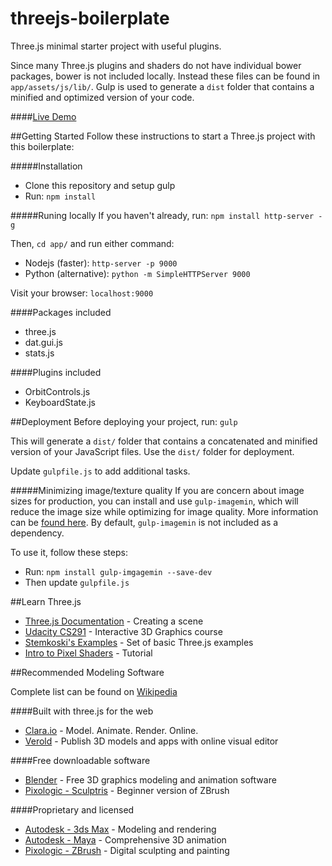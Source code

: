 threejs-boilerplate
===================

Three.js minimal starter project with useful plugins.

Since many Three.js plugins and shaders do not have individual bower packages,
bower is not included locally. Instead these files can be found in `app/assets/js/lib/`.
Gulp is used to generate a `dist` folder that contains a minified and optimized
version of your code.

####[Live Demo](https://codenameyau.github.io/threejs-boilerplate/)


##Getting Started
Follow these instructions to start a Three.js project with this boilerplate:

#####Installation
* Clone this repository and setup gulp
* Run: `npm install`


#####Runing locally
If you haven't already, run: `npm install http-server -g`

Then, `cd app/` and run either command:
* Nodejs (faster): `http-server -p 9000`
* Python (alternative): `python -m SimpleHTTPServer 9000`

Visit your browser: `localhost:9000`


####Packages included
* three.js
* dat.gui.js
* stats.js

####Plugins included
* OrbitControls.js
* KeyboardState.js


##Deployment
Before deploying your project, run: `gulp`

This will generate a `dist/` folder that contains a concatenated and minified
version of your JavaScript files. Use the `dist/` folder for deployment.

Update `gulpfile.js` to add additional tasks.

#####Minimizing image/texture quality
If you are concern about image sizes for production, you can install and use
`gulp-imagemin`, which will reduce the image size while optimizing for image quality.
More information can be [found here](https://github.com/rflynn/imgmin#summary).
By default, `gulp-imagemin` is not included as a dependency.

To use it, follow these steps:

* Run: `npm install gulp-imgagemin --save-dev`
* Then update `gulpfile.js`


##Learn Three.js
* [Three.js Documentation](http://threejs.org/docs/#Manual/Introduction/Creating_a_scene) - Creating a scene
* [Udacity CS291](https://www.udacity.com/course/cs291) - Interactive 3D Graphics course
* [Stemkoski's Examples](https://stemkoski.github.io/Three.js/) - Set of basic Three.js examples
* [Intro to Pixel Shaders](http://www.airtightinteractive.com/2013/02/intro-to-pixel-shaders-in-three-js/) - Tutorial


##Recommended Modeling Software

Complete list can be found on [Wikipedia](https://en.wikipedia.org/wiki/List_of_3D_computer_graphics_software)

####Built with three.js for the web
* [Clara.io](https://clara.io/) - Model. Animate. Render. Online.
* [Verold](http://verold.com/) - Publish 3D models and apps with online visual editor

####Free downloadable software
* [Blender](http://www.blender.org/) - Free 3D graphics modeling and animation software
* [Pixologic - Sculptris](http://pixologic.com/sculptris/) - Beginner version of ZBrush

####Proprietary and licensed
* [Autodesk - 3ds Max](http://www.autodesk.com/products/autodesk-3ds-max/overview) - Modeling and rendering
* [Autodesk - Maya](http://www.autodesk.com/products/autodesk-maya/overview) - Comprehensive 3D animation
* [Pixologic - ZBrush](http://pixologic.com/zbrush/features/overview/) - Digital sculpting and painting
